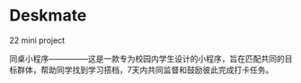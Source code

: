# Deskmate 

22 mini project

同桌小程序—————这是一款专为校园内学生设计的小程序，旨在匹配共同的目标群体，帮助同学找到学习搭档，7天内共同监督和鼓励彼此完成打卡任务。
